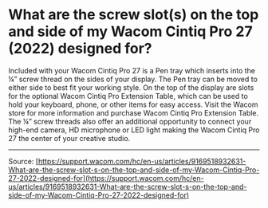 # What are the screw slot(s) on the top and side of my Wacom Cintiq Pro 27 (2022) designed for?

Included with your Wacom Cintiq Pro 27 is a Pen tray which inserts into the ¼” screw thread on the sides of your display. The Pen tray can be moved to either side to best fit your working style. On the top of the display are slots for the optional Wacom Cintiq Pro Extension Table, which can be used to hold your keyboard, phone, or other items for easy access. Visit the Wacom store for more information and purchase Wacom Cintiq Pro Extension Table. The ¼” screw threads also offer an additional opportunity to connect your high-end camera, HD microphone or LED light making the Wacom Cintiq Pro 27 the center of your creative studio.

---
Source: [https://support.wacom.com/hc/en-us/articles/9169518932631-What-are-the-screw-slot-s-on-the-top-and-side-of-my-Wacom-Cintiq-Pro-27-2022-designed-for](https://support.wacom.com/hc/en-us/articles/9169518932631-What-are-the-screw-slot-s-on-the-top-and-side-of-my-Wacom-Cintiq-Pro-27-2022-designed-for)
